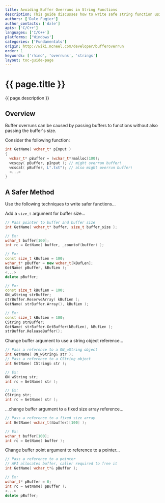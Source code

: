 ```yaml
---
title: Avoiding Buffer Overruns in String Functions
description: This guide discusses how to write safe string function using C/C++.
authors: ['Dale Fugier']
author_contacts: ['dale']
apis: ['C/C++']
languages: ['C/C++']
platforms: ['Windows']
categories: ['Fundamentals']
origin: http://wiki.mcneel.com/developer/bufferoverrun
order: 1
keywords: ['rhino', 'overruns', 'strings']
layout: toc-guide-page
---
```


# {{ page.title }}

{{ page.description }}

## Overview

Buffer overruns can be caused by passing buffers to functions without also passing the buffer's size.

Consider the following function:

```cpp
int GetName( wchar_t* pInput )
{
  wchar_t* pBuffer = (wchar_t*)malloc(100);
  wcscpy( pBuffer, pInput ); // might overrun buffer!
  wcscat( pBuffer, L".txt"); // also might overrun buffer!
  <...>
}
```

## A Safer Method

Use the following techniques to write safer functions...

Add a `size_t` argument for buffer size...

```cpp
// Pass pointer to buffer and buffer size
int GetName( wchar_t* buffer, size_t buffer_size );

// Ex:
wchar_t buffer[100];
int rc = GetName( buffer, _countof(buffer) );

// Ex:
const size_t kBufLen = 100;
wchar_t* pBuffer = new wchar_t[kBufLen];
GetName( pBuffer, kBufLen );
<...>
delete pBuffer;

// Ex:
const size_t kBufLen = 100;
ON_wString strBuffer;
strBuffer.ReserveArray( kBufLen );
GetName( strBuffer.Array(), kBufLen );

// Ex:
const size_t kBufLen = 100;
CString strBuffer;
GetName( strBuffer.GetBuffer(kBufLen), kBufLen );
strBuffer.ReleaseBuffer();
```

Change buffer argument to use a string object reference...

```cpp
// Pass a reference to a ON_wString object
int GetName( ON_wString& str );
// Pass a reference to a CString object
int GetName( CString& str );

// Ex:
ON_wString str;
int rc = GetName( str );

// Ex:
CString str;
int rc = GetName( str );
```

...change buffer argument to a fixed size array reference...

```cpp
// Pass a reference to a fixed size array
int GetName( wchar_t(&buffer)[100] );

// Ex:
wchar_t buffer[100];
int rc = GetName( buffer );
```

Change buffer point argument to reference to a pointer...

```cpp
// Pass a reference to a pointer
// API allocates buffer, caller required to free it
int GetName( wchar_t*& pBuffer );

// Ex:
wchar_t* pBuffer = 0;
int rc = GetName( pBuffer );
<...>
delete pBuffer;
```
